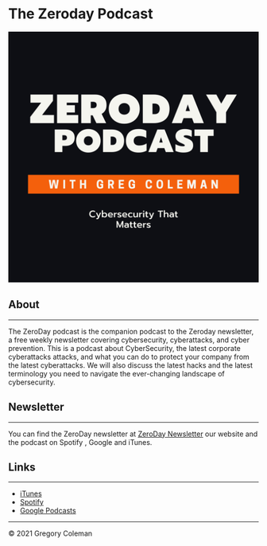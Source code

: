 # The Zeroday Podcast

![ZeroDay Logo](images/ZeroDay-Podcast-Cover.png)


## About
---
The ZeroDay podcast is the companion podcast to the Zeroday newsletter, a free weekly newsletter covering cybersecurity, cyberattacks, and cyber prevention. This is a podcast about CyberSecurity, the latest corporate cyberattacks attacks, and what you can do to protect your company from the latest cyberattacks. We will also discuss the latest hacks and the latest terminology you need to navigate the ever-changing landscape of cybersecurity. 


## Newsletter
---
You can find the ZeroDay newsletter at [ZeroDay Newsletter](https://zeroday.substack.com/) our website and the podcast on Spotify , Google and iTunes. 


## Links
---

- [iTunes](https://podcasts.apple.com/us/podcast/zeroday-podcast/id1575913599)
- [Spotify](https://open.spotify.com/show/5US5vNx1CYfMNqXkr1y8U3)
- [Google Podcasts](https://podcasts.google.com/feed/aHR0cHM6Ly9ncmVnb3J5Y29sZW1hbi5naXRodWIuaW8vemVyb2RheS1wb2RjYXN0L3BvZGNhc3QueG1s)


---
&copy; 2021 Gregory Coleman

